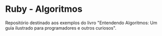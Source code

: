 # Ruby - Algoritmos

Repositório destinado aos exemplos do livro "Entendendo Algoritmos: Um guia ilustrado para programadores e outros curiosos".
